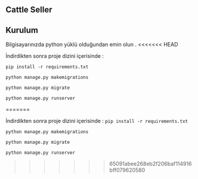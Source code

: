 ## Cattle Seller
## Kurulum

Bilgisayarınızda python yüklü olduğundan emin olun .
<<<<<<< HEAD

İndirdikten sonra proje dizini içerisinde : 

```
pip install -r requirements.txt

python manage.py makemigrations

python manage.py migrate

python manage.py runserver

```
=======

İndirdikten sonra proje dizini içerisinde :
`pip install -r requirements.txt`

`python manage.py makemigrations`

`python manage.py migrate`

`python manage.py runserver`

>>>>>>> 65091abee268eb2f206baf114916bff079620580
